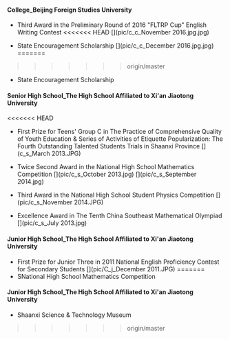 #### College_Beijing Foreign Studies University
- Third Award in the Preliminary Round of 2016 "FLTRP Cup" English Writing Contest
<<<<<<< HEAD
[](pic/c_c_November 2016.jpg.jpg)

- State Encouragement Scholarship
[](pic/c_c_December 2016.jpg.jpg)
=======
[](pic/.jpg)
>>>>>>> origin/master

- State Encouragement Scholarship
[](pic/.jpg)

#### Senior High School_The High School Affiliated to Xi'an Jiaotong University
<<<<<<< HEAD

- First Prize for Teens' Group C in The Practice of Comprehensive Quality of Youth Education & Series of Activities of Etiquette Popularization: The Fourth Outstanding Talented Students Trials in Shaanxi Province
[](c_s_March 2013.JPG)

- Twice Second Award in the National High School Mathematics Competition
[](pic/c_s_October 2013.jpg)
[](pic/c_s_September 2014.jpg)

- Third Award in the National High School Student Physics Competition
[](pic/c_s_November 2014.JPG)

- Excellence Award in The Tenth China Southeast Mathematical Olympiad
[](pic/c_s_July 2013.jpg)


#### Junior High School_The High School Affiliated to Xi'an Jiaotong University
- First Prize for Junior Three in 2011 National English Proficiency Contest for Secondary Students
[](pic/C_j_December 2011.JPG)
=======
- SNational High School Mathematics Competition
[](pic/.jpg)


#### Junior High School_The High School Affiliated to Xi'an Jiaotong University
- Shaanxi Science & Technology Museum
[](pic/.jpg)
>>>>>>> origin/master
